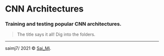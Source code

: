 # CNN Architectures
### Training and testing popular CNN architectures.

> The title says it all! Dig into the folders.

---

saimj7/ 2021 © <a href="http://saimj7.github.io" target="_blank">Sai_Mj</a>.
